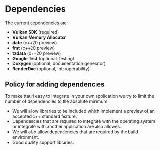 Dependencies
============

The current dependencies are:

 - **Vulkan SDK** (required)
 - **Vulkan Memory Allocator**
 - **date** (c++20 preview)
 - **fmt** (c++20 preview)
 - **tzdata** (c++20 preview)
 - **Google Test** (optional, testing)
 - **Doxygen** (optional, documentation generator)
 - **RenderDoc** (optional, interoperability)

Policy for adding dependencies
------------------------------
To make ttauri easy to integrate in your own application we try to limit
the number of dependencies to the absolute minimum.

 - We will allow libraries to be included which implement a preview of an
   accepted c++ standard feature.
 - Dependencies that are required to integrate with the operating system or
   integrate with another application are also allowes.
 - We will also allow dependencies that are required by the build environment.
 - Good quality support libraries.
